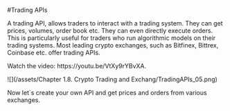 #Trading APIs

A trading API, allows traders to interact with a trading system. They can get prices, volumes, order book etc. They can even directly execute orders. This is particularly useful for traders who run algorithmic models on their trading systems. Most leading crypto exchanges, such as Bitfinex, Bittrex, Coinbase etc. offer trading APIs.
<div class="video-player">
  Watch the video: <a target="_blank"https://youtu.be/VtXy9rYBvXA">https://youtu.be/VtXy9rYBvXA</a>.
</div>
<script src="/assets/js/video.js"></script>

![](/assets/Chapter 1.8. Crypto Trading and Exchang/TradingAPIs_05.png)


Now let`s create your own API and get prices and orders from various exchanges.

